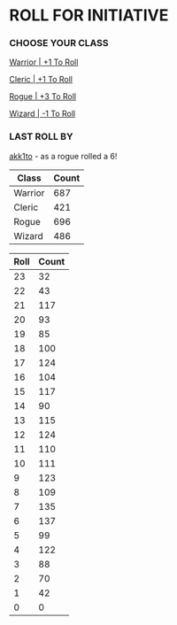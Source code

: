# ROLL FOR INITIATIVE
### CHOOSE YOUR CLASS

[Warrior | +1 To Roll](https://github.com/benjaminsampica/benjaminsampica/issues/new?title=roll%7Cwarrior&body=Just+click+%27Submit+new+issue%27.)

[Cleric | +1 To Roll](https://github.com/benjaminsampica/benjaminsampica/issues/new?title=roll%7Ccleric&body=Just+click+%27Submit+new+issue%27.)

[Rogue | +3 To Roll](https://github.com/benjaminsampica/benjaminsampica/issues/new?title=roll%7Crogue&body=Just+click+%27Submit+new+issue%27.)

[Wizard | -1 To Roll](https://github.com/benjaminsampica/benjaminsampica/issues/new?title=roll%7Cwizard&body=Just+click+%27Submit+new+issue%27.)
### LAST ROLL BY
[akk1to](https://www.github.com/akk1to) - as a rogue rolled a 6!

|Class|Count|
|-|-|
|Warrior|687|
|Cleric|421|
|Rogue|696|
|Wizard|486|

|Roll|Count|
|-|-|
|23|32
|22|43
|21|117
|20|93
|19|85
|18|100
|17|124
|16|104
|15|117
|14|90
|13|115
|12|124
|11|110
|10|111
|9|123
|8|109
|7|135
|6|137
|5|99
|4|122
|3|88
|2|70
|1|42
|0|0
